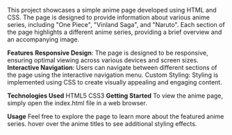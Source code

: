 This project showcases a simple anime page developed using HTML and CSS. The page is designed to provide information about various anime series, including "One Piece", "Vinland Saga", and "Naruto". Each section of the page highlights a different anime series, providing a brief overview and an accompanying image.

**Features**
**Responsive Design**: The page is designed to be responsive, ensuring optimal viewing across various devices and screen sizes.
**Interactive Navigation**: Users can navigate between different sections of the page using the interactive navigation menu.
Custom Styling: Styling is implemented using CSS to create visually appealing and engaging content.

**Technologies Used**
HTML5
CSS3
**Getting Started**
To view the anime page, simply open the index.html file in a web browser.

**Usage**
Feel free to explore the page to learn more about the featured anime series. hover over the anime titles to see additional styling effects.
